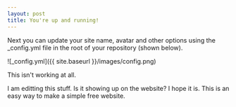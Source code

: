 ```yaml
---
layout: post
title: You're up and running!
---
```


Next you can update your site name, avatar and other options using the _config.yml file in the root of your repository (shown below).

![_config.yml]({{ site.baseurl }}/images/config.png)

This isn't working at all.

I am editting this stuff. Is it showing up on the website? I hope it is. This is an easy way to make a simple free website.
